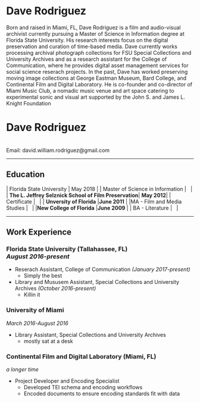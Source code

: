 <h1>Dave Rodriguez</h1>

<div>
  <p>Born and raised in Miami, FL, Dave Rodriguez is a film and audio-visual archivist currently pursuing a Master of Science in    Information degree at Florida State University. His research interests focus on the digital preservation and curation of time-based media. Dave currently works processing archival photograph collections for FSU Special Collections and University Archives and as a research assistant for the College of Communication, where he provides digital asset management services for social science reserach projects. In the past, Dave has worked preserving moving image collections at George Eastman Museum, Bard College, and Continental Film and Digital Laboratory. He is co-founder and co-director of Miami Music Club, a nomadic music venue and art space catering to experimental sonic and visual art supported by the John S. and James L. Knight Foundation</p>
</div>

# Dave Rodriguez
<br/>
Email: david.william.rodriguez@gmail.com

********

## Education

| Florida State University             | May 2018 |
| Master of Science in Information     |   &nbsp; |
| **The L. Jeffrey Selznick School of Film Preservation**| **May 2012**|
| Certificate                          | &nbsp;      |
| **Unversity of Florida**             |**June 2011** |
|MA - Film and Media Studies           |   &nbsp;     |
|**New College of Florida**            |**June 2009** |
| BA - Literature                      |  &nbsp;      |

********

## Work Experience

### Florida State University (Tallahassee, FL) <br/> *August 2016-present*
* Reserach Assistant, College of Communication *(January 2017-present)*
  * Simply the best
* Library and Mususem Assistant, Special Collections and University Archives *(October 2016-present)*
  * Killin it

### University of Miami <br/>
*March 2016-August 2016*
* Library Assistant, Special Collections and University Archives
  * mostly sat at a desk

### Continental Film and Digital Laboratory (Miami, FL) <br/>
*a longer time*
* Project Developer and Encoding Specialist
  * Developed TEI schema and encoding workflows
  * Encoded documents to ensure encoding standards fit with data
